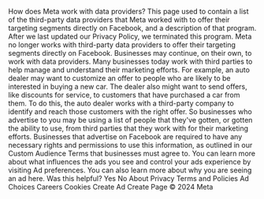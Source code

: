 How does Meta work with data providers?
This page used to contain a list of the third-party data providers that Meta worked with to offer their targeting segments directly on Facebook, and a description of that program. After we last updated our Privacy Policy, we terminated this program. Meta no longer works with third-party data providers to offer their targeting segments directly on Facebook.
Businesses may continue, on their own, to work with data providers. Many businesses today work with third parties to help manage and understand their marketing efforts. For example, an auto dealer may want to customize an offer to people who are likely to be interested in buying a new car. The dealer also might want to send offers, like discounts for service, to customers that have purchased a car from them. To do this, the auto dealer works with a third-party company to identify and reach those customers with the right offer.
So businesses who advertise to you may be using a list of people that they've gotten, or gotten the ability to use, from third parties that they work with for their marketing efforts. Businesses that advertise on Facebook are required to have any necessary rights and permissions to use this information, as outlined in our Custom Audience Terms that businesses must agree to.
You can learn more about what influences the ads you see and control your ads experience by visiting Ad preferences. You can also learn more about why you are seeing an ad here.
Was this helpful?
Yes
No
About
Privacy
Terms and Policies
Ad Choices
Careers
Cookies
Create Ad
Create Page
© 2024 Meta